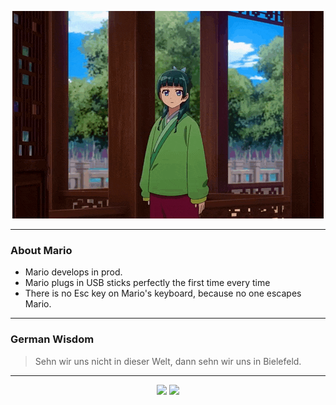 <p align="center">
  <img src="assets/maomao.gif" />
</p>

---

### About Mario
- Mario develops in prod.
- Mario plugs in USB sticks perfectly the first time every time
- There is no Esc key on Mario's keyboard, because no one escapes Mario.

---

### German Wisdom
> Sehn wir uns nicht in dieser Welt, dann sehn wir uns in Bielefeld.

---

<p align="center">
  <a>
    <img height="180em" src="https://github-readme-stats-eight-theta.vercel.app/api?username=Torfkopp&show_icons=true&theme=dark&include_all_commits=true&count_private=true"/>
  </a>
  <a href="https://github.com/Torfkopp?tab=repositories">
    <img height="180em" src="https://github-readme-stats-eight-theta.vercel.app/api/top-langs/?username=torfkopp&layout=compact&theme=dark&langs_count=8&hide=java"/>
  </a>
</p>
